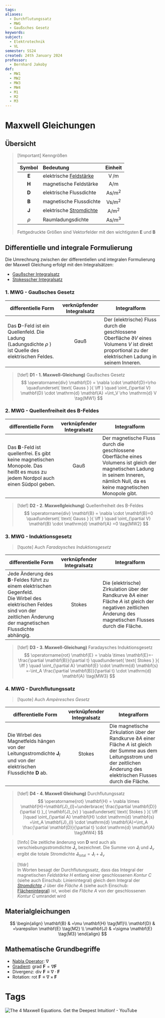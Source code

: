 ```yaml
---
tags: 
aliases:
  - Durchflutungssatz
  - MWG
  - Gaußsches Gesetz
keywords: 
subject:
  - Elektrotechnik
  - VL
semester: SS24
created: 24th January 2024
professor:
  - Bernhard Jakoby
def:
  - MW1
  - MW2
  - MW3
  - MW4
  - M1
  - M2
  - M3
---
```

 

# Maxwell Gleichungen

## Übersicht

> [!important] Kenngrößen
>
> | Symbol | Bedeutung | Einheit |
> | :---: | :--- | :---: |
> | $\mathbf{E}$ | elektrische [Feldstärke](Elektrisches%20Feld.md) | $\operatorname{V} / \mathrm{m}$ |
> | $\mathbf{H}$ | magnetische Feldstärke | $\mathrm{A} / \mathrm{m}$ |
> | $\mathbf{D}$ | elektrische Flussdichte | $\mathrm{As} / \mathrm{m}^2$ |
> | $\mathbf{B}$ | magnetische Flussdichte | $\mathrm{Vs} / \mathrm{m}^2$ |
> | $\mathbf{J}$ | elektrische [Stromdichte](Stromdichte.md) | $\mathrm{A} / \mathrm{m}^2$ |
> | $\rho$ | Raumladungsdichte | $\mathrm{As} / \mathrm{m}^3$ |
>
> Fettgedruckte Größen sind Vektorfelder mit den wichtigsten $\mathbf{E}$ und $\mathbf{B}$

## Differentielle und integrale Formulierung

Die Umrechnung zwischen der differentiellen und integralen Formulierung der Maxwell Gleichung erfolgt mit den Integralsätzen:

- [Gaußscher Integralsatz](../Mathematik/Analysis/Gaußscher%20Integralsatz.md)
- [Stokesscher Integralsatz](../Mathematik/Analysis/Stokesscher%20Integralsatz.md)

### 1. MWG - Gaußsches Gesetz

| **differentielle Form**                                                                                           | **verknüpfender Integralsatz** | **Integralform**                                                                                                                                                |
| ----------------------------------------------------------------------------------------------------------------- | :----------------------------: | --------------------------------------------------------------------------------------------------------------------------------------------------------------- |
| Das $\mathbf{D}$-Feld ist ein Quellenfeld. Die Ladung (Ladungsdichte $\rho$ ) ist Quelle des elektrischen Feldes. |              Gauß              | Der (elektrische) Fluss durch die geschlossene Oberfläche $\partial V$ eines Volumens $V$ ist direkt proportional zu der elektrischen Ladung in seinem Inneren. |

> [!def] **D1 - 1. Maxwell-Gleichung)** Gaußsches Gesetz
> $$
> \operatorname{div} \mathbf{D} = \nabla \cdot \mathbf{D}=\rho
> \quad\underset{ \text{ Gauss } }{ \iff } \quad 
> \oint_{\partial V} \mathbf{D} \cdot \mathrm{d} \mathbf{A} =\int_V \rho \mathrm{d} V \tag{MW1}
> $$

### 2. MWG - Quellenfreiheit des B-Feldes

| **differentielle Form**                                                                                                                 | **verknüpfender Integralsatz** | **Integralform**                                                                                                                                                                   |
| --------------------------------------------------------------------------------------------------------------------------------------- | :----------------------------: | ---------------------------------------------------------------------------------------------------------------------------------------------------------------------------------- |
| Das $\mathbf{B}$-Feld ist quellenfrei. Es gibt keine magnetischen Monopole. Das heißt es muss zu jedem Nordpol auch einen Südpol geben. |              Gauß              | Der magnetische Fluss durch die geschlossene Oberfläche eines Volumens ist gleich der magnetischen Ladung in seinem Inneren, nämlich Null, da es keine magnetischen Monopole gibt. |

> [!def] **D2 - 2. Maxwellgleichung)** Quellenfreiheit des B-Feldes
>$$
> \operatorname{div} \mathbf{B} = \nabla \cdot \mathbf{B}=0
> \quad\underset{ \text{ Gauss } }{ \iff } \quad
> \oint_{\partial V} \mathbf{B} \cdot \mathrm{d} \mathbf{A} =0
> \tag{MW2}
>$$

### 3. MWG - Induktionsgesetz

> [!quote] Auch *Faradaysches Induktionsgesetz*

| **differentielle Form**                                                                                                                                                                    | **verknüpfender Integralsatz** | **Integralform**                                                                                                                                                       |
| ------------------------------------------------------------------------------------------------------------------------------------------------------------------------------------------ | :----------------------------: | ---------------------------------------------------------------------------------------------------------------------------------------------------------------------- |
| Jede Änderung des $\mathbf{B}$-Feldes führt zu einem elektrischen Gegenfeld.<br>Die Wirbel des elektrischen Feldes sind von der zeitlichen Änderung der magnetischen Flussdichte abhängig. |             Stokes             | Die (elektrische) Zirkulation über der Randkurve $\partial A$ einer Fläche $A$ ist gleich der negativen zeitlichen Änderung des magnetischen Flusses durch die Fläche. |

> [!def] **D3 - 3. Maxwell-Gleichung)** Faradaysches Induktionsgesetz
> $$
> \operatorname{rot} \mathbf{E} = \nabla \times \mathbf{E}=-\frac{\partial \mathbf{B}}{\partial t}
> \quad\underset{ \text{ Stokes } }{ \iff } \quad 
> \oint_{\partial A} \mathbf{E} \cdot \mathrm{d} \mathbf{s} =-\int_A \frac{\partial \mathbf{B}}{\partial t} \cdot \mathrm{d} \mathbf{A} \tag{MW3}
> $$

### 4. MWG - Durchflutungssatz

> [!quote] Auch *Ampèresches Gesetz*

| **differentielle Form**                                                                                                              | **verknüpfender Integralsatz** | **Integralform**                                                                                                                                                                               |
| ------------------------------------------------------------------------------------------------------------------------------------ | :----------------------------: | ---------------------------------------------------------------------------------------------------------------------------------------------------------------------------------------------- |
| Die Wirbel des Magnetfelds hängen von der Leitungsstromdichte $\mathbf{J}_{l}$ und von der elektrischen Flussdichte $\mathbf{D}$ ab. |             Stokes             | Die magnetische Zirkulation über der Randkurve $\partial A$ einer Fläche $A$ ist gleich der Summe aus dem Leitungsstrom und der zeitlichen Änderung des elektrischen Flusses durch die Fläche. |

> [!def] **D4 - 4. Maxwell Gleichung)** Durchflutungssatz 
> $$
> \operatorname{rot} \mathbf{H} = \nabla \times \mathbf{H}=\mathbf{J}_{l}+\underbrace{ \frac{\partial \mathbf{D}}{\partial t} }_{ \mathbf{J}_{v} }
> \quad\underset{ \text{ Stokes } }{ \iff }\quad
> \oint_{\partial A} \mathbf{H} \cdot \mathrm{d} \mathbf{s} =\int_A \mathbf{J}_{l} \cdot \mathrm{d} \mathbf{A}+\int_A \frac{\partial \mathbf{D}}{\partial t} \cdot \mathrm{d} \mathbf{A} \tag{MW4}
> $$

> [!info] Die zeitliche änderung von $\mathbf{D}$ wrd auch als verschiebungsstromdichte $\mathbf{J}_{v}$ bezeichnet. 
> Die Summe von $\mathbf{J}_{l}$ und $\mathbf{J}_{v}$ ergibt die totale Stromdichte $\mathbf{J}_{\text{total}}=\mathbf{J}_{l}+\mathbf{J}_{v}$ 

> [!tldr]  
> In Worten besagt der Durchflutungssatz, dass das Integral der magnetischen *Feldstärke* $H$ entlang einer geschlossenen *Kontur* $C$ (siehe auch Einschub: Linienintegral) gleich dem Integral der *[Stromdichte](Stromdichte.md)* $J$ über die *Fläche* $A$ (siehe auch Einschub: [Flächenintegral](Flächenintegral.md)) ist, wobei die *Fläche* $A$ von der geschlossenen *Kontur* $C$ umrandet wird

## Materialgleichungen

$$
\begin{align}
\mathbf{B} & =\mu \mathbf{H} \tag{M1}\\
\mathbf{D} & =\varepsilon \mathbf{E} \tag{M2} \\
\mathbf{J} & =\sigma \mathbf{E} \tag{M3}
\end{align}
$$

## Mathematische Grundbegriffe

- [Nabla Operator](../Mathematik/Analysis/Nabla%20Operator.md): $\nabla$
- [Gradient](../Mathematik/Analysis/Gradient.md): $\operatorname{grad} \,\mathbf{F} = \nabla \mathbf{F}$
- Divergenz: $\operatorname{div}\, \mathbf{F} \equiv \nabla \cdot\mathbf{F}$
- Rotation: $\operatorname{rot}\, \mathbf{F} \equiv \nabla \times \mathbf{F}$

# Tags

![The 4 Maxwell Equations. Get the Deepest Intuition! - YouTube](https://www.youtube.com/watch?v=hJD8ywGrXks)
